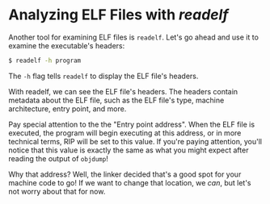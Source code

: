 # Analyzing ELF Files with *readelf*

Another tool for examining ELF files is `readelf`. Let's go ahead and use it to examine the executable's headers:

```sh
$ readelf -h program
```

The `-h` flag tells `readelf` to display the ELF file's headers.


With readelf, we can see the ELF file's headers. The headers contain metadata about the ELF file, such as the ELF file's type, machine architecture, entry point, and more.

Pay special attention to the the "Entry point address". When the ELF file is executed, the program will begin executing at this address, or in more technical terms, RIP will be set to this value. If you're paying attention, you'll notice that this value is exactly the same as what you might expect after reading the output of `objdump`!

Why that address? Well, the linker decided that's a good spot for your machine code to go! If we want to change that location, we *can*, but let's not worry about that for now.
